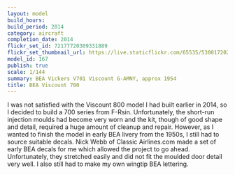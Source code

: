 ```yaml
---
layout: model
build_hours: 
build_period: 2014
category: aircraft
completion_date: 2014
flickr_set_id: 72177720309331889
flickr_set_thumbnail_url: https://live.staticflickr.com/65535/53001720205_36b1d390f8_m.jpg
model_id: 167
publish: true
scale: 1/144
summary: BEA Vickers V701 Viscount G-AMNY, approx 1954
title: BEA Viscount 700
---
```


I was not satisfied with the Viscount 800 model I had built earlier in 2014, so I decided to build a 700 series from F-Rsin. Unfortunately, the short-run injection moulds had become very worn and the kit, though of good shape and detail, required a huge amount of cleanup and repair. However, as I wanted to finish the model in early BEA livery from the 1950s, I still had to source suitable decals. Nick Webb of Classic Airlines.com made a set of early BEA decals for me which allowed the project to go ahead. Unfortunately, they stretched easily and did not fit the moulded door detail very well. I also still had to make my own wingtip BEA lettering.  
